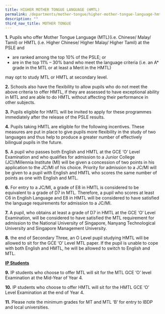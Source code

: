 ```yaml
---
title: HIGHER MOTHER TONGUE LANGUAGE (HMTL)
permalink: /departments/mother-tongue/higher-mother-tongue-language-hmtl/
description: ""
third_nav_title: MOTHER TONGUE
---
```

**1.** Pupils who offer Mother Tongue Language (MTL)(i.e. Chinese/ Malay/ Tamil) or HMTL (i.e. Higher Chinese/ Higher Malay/ Higher Tamil) at the PSLE and

*   are ranked among the top 10% of the PSLE; or
*   are in the top 11% – 30% band who meet the language criteria (i.e. an A\* grade in the MTL or at least a Merit in the HMTL)

may opt to study MTL or HMTL at secondary level.

**2.** Schools also have the flexibility to allow pupils who do not meet the above criteria to offer HMTL, if they are assessed to have exceptional ability in MTL and are able to do HMTL without affecting their performance in other subjects.

**3.** Pupils eligible for HMTL will be invited to apply for these programmes immediately after the release of the PSLE results.

**4.** Pupils taking HMTL are eligible for the following incentives. These measures are put in place to give pupils more flexibility in the study of two languages and thus help to produce a greater number of effectively bilingual pupils in the future.

**5.** A pupil who passes both English and HMTL at the GCE ‘O’ Level Examination and who qualifies for admission to a Junior College (JC)/Millennia Institute (MI) will be given a concession of two points in his application to the JC/MI of his choice. Priority for admission to a JC/MI will be given to a pupil with English and HMTL who scores the same number of points as one with English and MTL.

**6.** For entry to a JC/MI, a grade of E8 in HMTL is considered to be equivalent to a grade of D7 in MTL. Therefore, a pupil who scores at least C6 in English Language and E8 in HMTL will be considered to have satisfied the language requirements for admission to a JC/MI.

**7.** A pupil, who obtains at least a grade of D7 in HMTL at the GCE ‘O’ Level Examination, will be considered to have satisfied the MTL requirement for admission to the National University of Singapore, Nanyang Technological University and Singapore Management University.

**8.** the end of Secondary Three, an O Level pupil studying HMTL will be allowed to sit for the GCE ‘O’ Level MTL paper. If the pupil is unable to cope with both English and HMTL, he will be allowed to switch to English and MTL.

**<u>IP Students</u>**

**9.** IP students who choose to offer MTL will sit for the MTL GCE ‘O’ level Examination at the Mid-Year of Year 4.

**10.** IP students who choose to offer HMTL will sit for the HMTL GCE ‘O’ Level Examination at the end of Year 4.

**11.** Please note the minimum grades for MT and MTL ‘B’ for entry to IBDP and local universities.